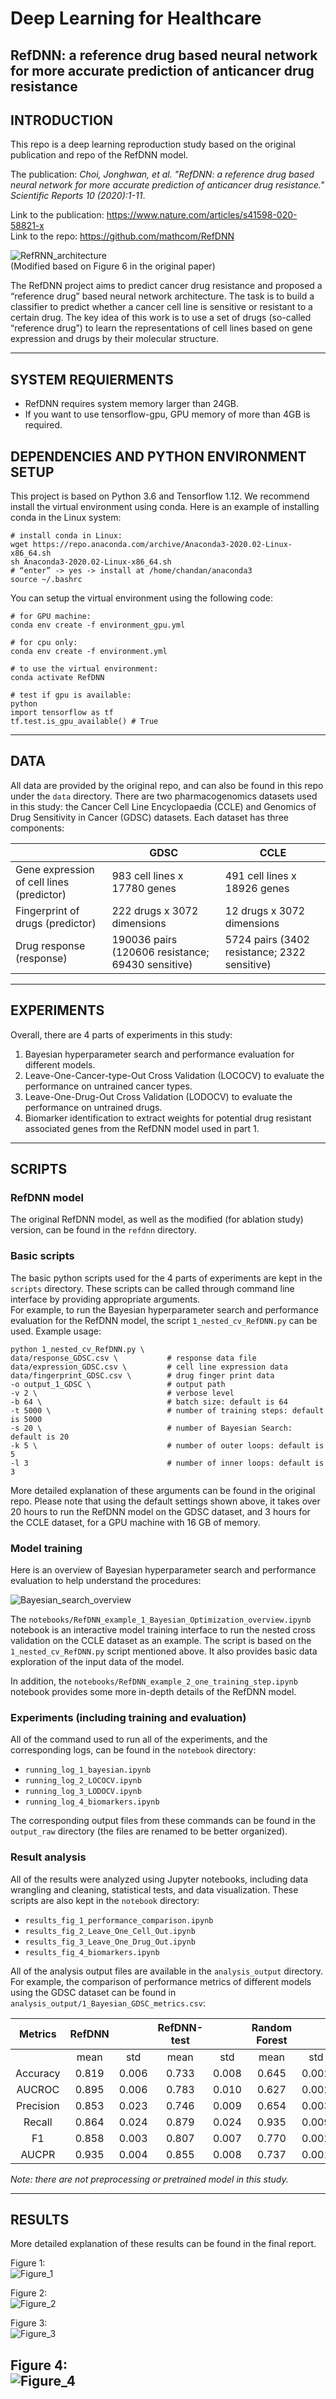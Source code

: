 # Deep Learning for Healthcare
## RefDNN: a reference drug based neural network for more accurate prediction of anticancer drug resistance

## INTRODUCTION

This repo is a deep learning reproduction study based on the original publication and repo of the RefDNN model.  

The publication: *Choi, Jonghwan, et al. "RefDNN: a reference drug based neural network for more accurate prediction of anticancer drug resistance." Scientific Reports 10 (2020):1-11*.  

Link to the publication: https://www.nature.com/articles/s41598-020-58821-x  
Link to the repo: https://github.com/mathcom/RefDNN  


![RefRNN_architecture](./assets/RefRNN_architecture.png)  
(Modified based on Figure 6 in the original paper)

The RefDNN project aims to predict cancer drug resistance and proposed a “reference drug” based neural network architecture. The task is to build a classifier to predict whether a cancer cell line is sensitive or resistant to a certain drug. The key idea of this work is to use a set of drugs (so-called “reference drug”) to learn the representations of cell lines based on gene expression and drugs by their molecular structure.



--------------------------------------------------------------------------------------------
## SYSTEM REQUIERMENTS

   - RefDNN requires system memory larger than 24GB.  
   - If you want to use tensorflow-gpu, GPU memory of more than 4GB is required.  

## DEPENDENCIES AND PYTHON ENVIRONMENT SETUP

This project is based on Python 3.6 and Tensorflow 1.12. We recommend install the virtual environment using conda. Here is an example of installing conda in the Linux system:

```
# install conda in Linux:
wget https://repo.anaconda.com/archive/Anaconda3-2020.02-Linux-x86_64.sh
sh Anaconda3-2020.02-Linux-x86_64.sh
# “enter” -> yes -> install at /home/chandan/anaconda3
source ~/.bashrc
```

You can setup the virtual environment using the following code:  

```
# for GPU machine:
conda env create -f environment_gpu.yml

# for cpu only:
conda env create -f environment.yml

# to use the virtual environment:
conda activate RefDNN

# test if gpu is available:
python
import tensorflow as tf
tf.test.is_gpu_available() # True
```


--------------------------------------------------------------------------------------------
## DATA

All data are provided by the original repo, and can also be found in this repo under the `data` directory. There are two pharmacogenomics datasets used in this study: the Cancer Cell Line Encyclopaedia (CCLE) and Genomics of Drug Sensitivity in Cancer (GDSC) datasets. Each dataset has three components:  


|                                           | GDSC                                              | CCLE                                         |
|-------------------------------------------|---------------------------------------------------|----------------------------------------------|
| Gene expression of cell lines (predictor) | 983 cell lines x 17780 genes                      | 491 cell lines x 18926 genes                 |
| Fingerprint of drugs (predictor)          | 222 drugs x 3072 dimensions                       | 12 drugs x 3072 dimensions                   |
| Drug response (response)                  | 190036 pairs (120606 resistance; 69430 sensitive) | 5724 pairs (3402 resistance; 2322 sensitive) |

--------------------------------------------------------------------------------------------
## EXPERIMENTS

Overall, there are 4 parts of experiments in this study:
1. Bayesian hyperparameter search and performance evaluation for different models.  
2. Leave-One-Cancer-type-Out Cross Validation (LOCOCV) to evaluate the performance on untrained cancer types.  
3. Leave-One-Drug-Out Cross Validation (LODOCV) to evaluate the performance on untrained drugs.  
4. Biomarker identification to extract weights for potential drug resistant associated genes from the RefDNN model used in part 1.  

--------------------------------------------------------------------------------------------
## SCRIPTS

### RefDNN model

The original RefDNN model, as well as the modified (for ablation study) version, can be found in the `refdnn` directory.  

### Basic scripts

The basic python scripts used for the 4 parts of experiments are kept in the `scripts` directory. These scripts can be called through command line interface by providing appropriate arguments.  
For example, to run the Bayesian hyperparameter search and performance evaluation for the RefDNN model, the script `1_nested_cv_RefDNN.py` can be used. Example usage:

```
python 1_nested_cv_RefDNN.py \
data/response_GDSC.csv \           # response data file
data/expression_GDSC.csv \         # cell line expression data
data/fingerprint_GDSC.csv \        # drug finger print data
-o output_1_GDSC \                 # output path
-v 2 \                             # verbose level
-b 64 \                            # batch size: default is 64
-t 5000 \                          # number of training steps: default is 5000
-s 20 \                            # number of Bayesian Search: default is 20
-k 5 \                             # number of outer loops: default is 5
-l 3                               # number of inner loops: default is 3
```

More detailed explanation of these arguments can be found in the original repo. Please note that using the default settings shown above, it takes over 20 hours to run the RefDNN model on the GDSC dataset, and 3 hours for the CCLE dataset, for a GPU machine with 16 GB of memory.  

### Model training

Here is an overview of Bayesian hyperparameter search and performance evaluation to help understand the procedures:

![Bayesian_search_overview](./assets/Bayesian_search_overview.png)  

The `notebooks/RefDNN_example_1_Bayesian_Optimization_overview.ipynb` notebook is an interactive model training interface to run the nested cross validation on the CCLE dataset as an example. The script is based on the `1_nested_cv_RefDNN.py` script mentioned above. It also provides basic data exploration of the input data of the model.    

In addition, the `notebooks/RefDNN_example_2_one_training_step.ipynb` notebook provides some more in-depth details of the RefDNN model.  

### Experiments (including training and evaluation)

All of the command used to run all of the experiments, and the corresponding logs, can be found in the `notebook` directory:

- `running_log_1_bayesian.ipynb`   
- `running_log_2_LOCOCV.ipynb`   
- `running_log_3_LODOCV.ipynb`   
- `running_log_4_biomarkers.ipynb`   

The corresponding output files from these commands can be found in the `output_raw` directory (the files are renamed to be better organized).  

### Result analysis

All of the results were analyzed using Jupyter notebooks, including data wrangling and cleaning, statistical tests, and data visualization. These scripts are also kept in the `notebook` directory:

- `results_fig_1_performance_comparison.ipynb`  
- `results_fig_2_Leave_One_Cell_Out.ipynb`  
- `results_fig_3_Leave_One_Drug_Out.ipynb`  
- `results_fig_4_biomarkers.ipynb`  

All of the analysis output files are available in the `analysis_output` directory. For example, the comparison of performance metrics of different models using the GDSC dataset can be found in `analysis_output/1_Bayesian_GDSC_metrics.csv`:


|  Metrics  |    RefDNN     ||    RefDNN-test     ||    Random Forest     ||     Elastic Net    ||
|:---------:|:------:|:-----:|:-----------:|:-----:|:-------------:|:-----:|:-----------:|:-----:|
|           |  mean  |  std  |     mean    |  std  |      mean     |  std  |     mean    |  std  |
|  Accuracy |  0.819 | 0.006 |    0.733    | 0.008 |     0.645     | 0.002 |    0.597    | 0.079 |
|   AUCROC  |  0.895 | 0.006 |    0.783    | 0.010 |     0.627     | 0.002 |    0.589    | 0.021 |
| Precision |  0.853 | 0.023 |    0.746    | 0.009 |     0.654     | 0.003 |    0.671    | 0.064 |
|   Recall  |  0.864 | 0.024 |    0.879    | 0.024 |     0.935     | 0.009 |    0.799    | 0.342 |
|     F1    |  0.858 | 0.003 |    0.807    | 0.007 |     0.770     | 0.002 |    0.676    | 0.199 |
|   AUCPR   |  0.935 | 0.004 |    0.855    | 0.008 |     0.737     | 0.001 |    0.702    | 0.021 |


*Note: there are not preprocessing or pretrained model in this study.*

--------------------------------------------------------------------------------------------
## RESULTS

More detailed explanation of these results can be found in the final report.

Figure 1:  
![Figure_1](./analysis_output/figure1.png)   

Figure 2:  
![Figure_2](./analysis_output/figure2_LOCOCV.png)   

Figure 3:  
![Figure_3](./analysis_output/figure3_LODOCV.png)   

Figure 4:  
![Figure_4](./analysis_output/figure4_biomarkers.png)   
--------------------------------------------------------------------------------------------
